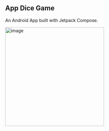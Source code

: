 ## App Dice Game 

An Android App built with Jetpack Compose. 

<img width="316" alt="image" src="https://github.com/devingrids/dicegame/assets/154104419/7a7e1cfc-92f0-4980-9915-12b580051c64">


